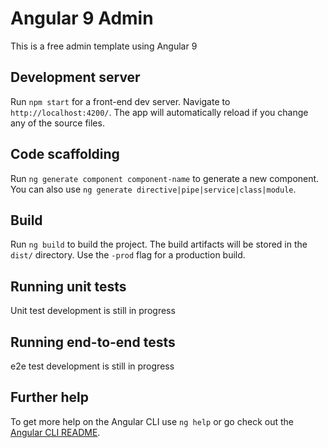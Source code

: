 # Angular 9 Admin

This is a free admin template using Angular 9

## Development server

Run `npm start` for a front-end dev server. Navigate to `http://localhost:4200/`. The app will automatically reload if you change any of the source files.

## Code scaffolding

Run `ng generate component component-name` to generate a new component. You can also use `ng generate directive|pipe|service|class|module`.

## Build

Run `ng build` to build the project. The build artifacts will be stored in the `dist/` directory. Use the `-prod` flag for a production build.

## Running unit tests

Unit test development is still in progress

## Running end-to-end tests

e2e test development is still in progress

## Further help

To get more help on the Angular CLI use `ng help` or go check out the [Angular CLI README](https://github.com/angular/angular-cli/blob/master/README.md).
